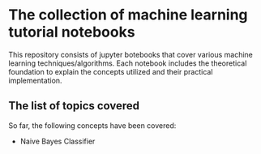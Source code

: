 # The collection of machine learning tutorial notebooks

This repository consists of jupyter botebooks that cover various machine learning techniques/algorithms. Each notebook includes the theoretical foundation to explain the concepts utilized and their practical implementation.

## The list of topics covered

So far, the following concepts have been covered:
* Naive Bayes Classifier
